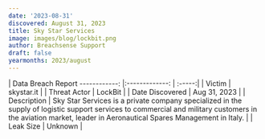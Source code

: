 ```yaml
---
date: '2023-08-31'
discovered: August 31, 2023
title: Sky Star Services
image: images/blog/lockbit.png
author: Breachsense Support
draft: false
yearmonths: 2023/august
---
```



| Data Breach Report
------------:     |:-------------:    | :-----:|
| Victim      | skystar.it      | 
| Threat Actor      | LockBit      | 
| Date Discovered      | Aug 31, 2023      | 
| Description      | Sky Star Services is a private company specialized in the supply of logistic support services to commercial and military customers in the aviation market, leader in Aeronautical Spares Management in Italy.      | 
| Leak Size      | Unknown      | 

